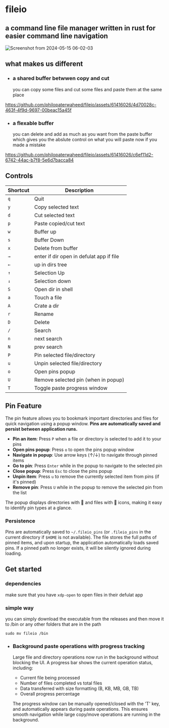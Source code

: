 # fileio
a command line file manager written in rust
for easier command line navigation 
-----

![Screenshot from 2024-05-15 06-02-03](https://github.com/philopaterwaheed/fileio/assets/61416026/2bccdae1-33ba-489c-90b5-ad679b0231f9)


## what makes us different 
- ### a shared buffer betwwen copy and cut
    you can copy some files and cut some files and paste them at the same place


https://github.com/philopaterwaheed/fileio/assets/61416026/4d70028c-463f-4f9d-9697-00beac15a45f



- ### a flexable buffer
  you can delete and add as much as you want from the paste buffer <br>
  which gives you the abslute control on what you will paste now if you made a mistake
  
https://github.com/philopaterwaheed/fileio/assets/61416026/c6ef11d2-6742-44ac-b7f8-5e6d7bacca84

## Controls

| Shortcut | Description             |
|----------|-------------------------|
| `q` | Quit|
| `y` | Copy selected text|
| `d` | Cut selected text|
| `p` | Paste copied/cut text|
| `w` | Buffer up|
| `s` | Buffer Down|
| `x` | Delete from buffer|
|  `→` | enter if dir open in defulat app if file|
| `←` | up in dirs tree|
| `↑` | Selection Up|
| `↓` | Selection down|
| `S` | Open dir in shell|
| `a` | Touch a file|
| `A` | Crate a  dir|
| `r` | Rename|
| `D` | Delete|
| `/` | Search|
| `n` | next search|
| `N` | prev search|
| `P` | Pin selected file/directory|
| `u` | Unpin selected file/directory|
| `o` | Open pins popup|
| `U` | Remove selected pin (when in popup)|
| `T` | Toggle paste progress window|

## Pin Feature

The pin feature allows you to bookmark important directories and files for quick navigation using a popup window. **Pins are automatically saved and persist between application runs.**

- **Pin an item**: Press `P` when a file or directory is selected to add it to your pins
- **Open pins popup**: Press `o` to open the pins popup window
- **Navigate in popup**: Use arrow keys (↑/↓) to navigate through pinned items
- **Go to pin**: Press `Enter` while in the popup to navigate to the selected pin
- **Close popup**: Press `Esc` to close the pins popup
- **Unpin item**: Press `u` to remove the currently selected item from pins (if it's pinned)
- **Remove pin**: Press `U` while in the popup to remove the selected pin from the list

The popup displays directories with 📁 and files with 📄 icons, making it easy to identify pin types at a glance.

### Persistence
Pins are automatically saved to `~/.fileio_pins` (or `.fileio_pins` in the current directory if `$HOME` is not available). The file stores the full paths of pinned items, and upon startup, the application automatically loads saved pins. If a pinned path no longer exists, it will be silently ignored during loading.

## Get started 
### dependencies
make sure that you have 
`xdp-open` to open files in their defulat app
### simple way
you can simply download the executable from the releases and then move it to /bin or any other folders that are in the path
```
sudo mv fileio /bin
```

- ### Background paste operations with progress tracking
    Large file and directory operations now run in the background without blocking the UI. A progress bar shows the current operation status, including:
    - Current file being processed
    - Number of files completed vs total files
    - Data transferred with size formatting (B, KB, MB, GB, TB)
    - Overall progress percentage
    
    The progress window can be manually opened/closed with the 'T' key, and automatically appears during paste operations.
    This ensures smooth navigation while large copy/move operations are running in the background.
